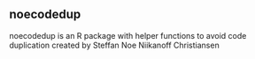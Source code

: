 ## noecodedup

noecodedup is an R package with helper functions to avoid code duplication created by Steffan Noe Niikanoff Christiansen
